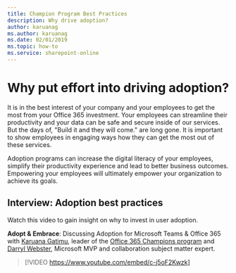 ```yaml
---
title: Champion Program Best Practices
description: Why drive adoption? 
author: karuanag
ms.author: karuanag
ms.date: 02/01/2019
ms.topic: how-to
ms.service: sharepoint-online
---
```


# Why put effort into driving adoption?  

It is in the best interest of your company and your employees to get the most from your Office 365 investment.  Your employees can streamline their productivity and your data can be safe and secure inside of our services.  But the days of, "Build it and they will come." are long gone.  It is important to show employees in engaging ways how they can get the most out of these services.

Adoption programs can increase the digital literacy of your employees, simplify their productivity experience and lead to better business outcomes. Empowering your employees will ultimately empower your organization to achieve its goals. 

## Interview: Adoption best practices

Watch this video to gain insight on why to invest in user adoption.  

**Adopt & Embrace**: Discussing Adoption for Microsoft Teams & Office 365 with [Karuana Gatimu](https://linkedin.com/in/karuanagatimu), leader of the [Office 365 Champions program](https://aka.ms/O365Champions) and [Darryl Webster](https://webster.net.nz/), Microsoft MVP and collaboration subject matter expert. 

> [!VIDEO https://www.youtube.com/embed/c-j5oF2Kwzk]


